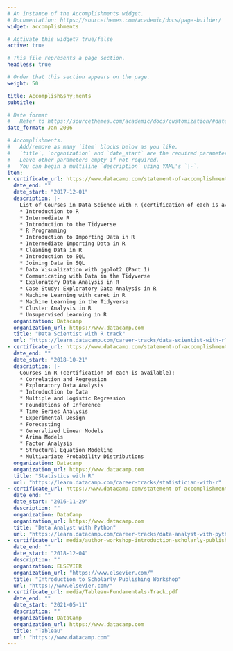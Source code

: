 ```yaml
---
# An instance of the Accomplishments widget.
# Documentation: https://sourcethemes.com/academic/docs/page-builder/
widget: accomplishments

# Activate this widget? true/false
active: true

# This file represents a page section.
headless: true

# Order that this section appears on the page.
weight: 50

title: Accomplish&shy;ments
subtitle:

# Date format
#   Refer to https://sourcethemes.com/academic/docs/customization/#date-format
date_format: Jan 2006

# Accomplishments.
#   Add/remove as many `item` blocks below as you like.
#   `title`, `organization` and `date_start` are the required parameters.
#   Leave other parameters empty if not required.
#   You can begin a multiline `description` using YAML's `|-`.
item:
- certificate_url: https://www.datacamp.com/statement-of-accomplishment/track/11ab83ea5be93272586d94f5b416837977b   eec05
  date_end: ""
  date_start: "2017-12-01"
  description: |-
    List of Courses in Data Science with R (certification of each is available):
    * Introduction to R
    * Intermediate R
    * Introduction to the Tidyverse
    * R Programming
    * Introduction to Importing Data in R
    * Intermediate Importing Data in R
    * Cleaning Data in R
    * Introduction to SQL
    * Joining Data in SQL
    * Data Visualization with ggplot2 (Part 1)
    * Communicating with Data in the Tidyverse
    * Exploratory Data Analysis in R
    * Case Study: Exploratory Data Analysis in R
    * Machine Learning with caret in R
    * Machine Learning in the Tidyverse
    * Cluster Analysis in R
    * Unsupervised Learning in R
  organization: Datacamp
  organization_url: https://www.datacamp.com
  title: "Data Scientist with R track"
  url: "https://learn.datacamp.com/career-tracks/data-scientist-with-r?version=2"
- certificate_url: https://www.datacamp.com/statement-of-accomplishment/track/8f82184342e02025e702345d3d9a6a92eddc8016
  date_end: ""
  date_start: "2018-10-21"
  description: |-
    Courses in R (certification of each is available):
    * Correlation and Regression
    * Exploratory Data Analysis
    * Introduction to Data 
    * Multiple and Logistic Regression
    * Foundations of Inference
    * Time Series Analysis
    * Experimental Design 
    * Forecasting
    * Generalized Linear Models
    * Arima Models 
    * Factor Analysis 
    * Structural Equation Modeling
    * Multivariate Probability Distributions
  organization: Datacamp
  organization_url: https://www.datacamp.com
  title: "Statistics with R"
  url: "https://learn.datacamp.com/career-tracks/statistician-with-r"
- certificate_url: https://www.datacamp.com/statement-of-accomplishment/track/057695c75c1856fc8d813fe56a0ac6b4e0620b01
  date_end: ""
  date_start: "2016-11-29"
  description: ""
  organization: DataCamp
  organization_url: https://www.datacamp.com
  title: "Data Analyst with Python"
  url: "https://learn.datacamp.com/career-tracks/data-analyst-with-python?version=1"
- certificate_url: media/author-workshop-introduction-scholarly-publishing-certificate.pdf 
  date_end: ""
  date_start: "2018-12-04"
  description: ""
  organization: ELSEVIER
  organization_url: "https://www.elsevier.com/"
  title: "Introduction to Scholarly Publishing Workshop"
  url: "https://www.elsevier.com/"
- certificate_url: media/Tableau-Fundamentals-Track.pdf 
  date_end: ""
  date_start: "2021-05-11"
  description: ""
  organization: DataCamp
  organization_url: https://www.datacamp.com
  title: "Tableau"
  url: "https://www.datacamp.com"  
---
```


